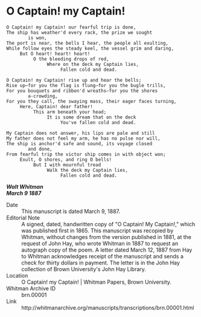 # O Captain! my Captain!
```
O Captain! my Captain! our fearful trip is done,
The ship has weather'd every rack, the prize we sought
        is won,
The port is near, the bells I hear, the people all exulting,
While follow eyes the steady keel, the vessel grim and daring,
     But O heart! heart! heart!
          O the bleeding drops of red,
               Where on the deck my Captain lies,
                    Fallen cold and dead.
 
O Captain! my Captain! rise up and hear the bells;
Rise up—for you the flag is flung—for you the bugle trills,
For you bouquets and ribbon'd wreaths—for you the shores
        a‑crowding,
For you they call, the swaying mass, their eager faces turning,
     Here, Captain! dear father!
          This arm beneath your head;
               It is some dream that on the deck
                    You've fallen cold and dead.
 
My Captain does not answer, his lips are pale and still
My father does not feel my arm, he has no pulse nor will,
The ship is anchor'd safe and sound, its voyage closed
        and done,
From fearful trip the victor ship comes in with object won;
     Exult, O shores, and ring O bells!
          But I with mournful tread
               Walk the deck my Captain lies,
                    Fallen cold and dead.
```
**_Walt Whitman<br>
March 9 1887_**<br>
<dl>
    <dt>Date</dt>
    <dd>This manuscript is dated March 9, 1887.</dd>
    <dt>Editorial Note</dt>
    <dd>A signed, dated, handwritten copy of "O Captain! My Captain!," which was published first in 1865. This manuscript was recopied by Whitman, without changes from the version published in 1881, at the request of John Hay, who wrote Whitman in 1887 to request an autograph copy of the poem. A letter dated March 12, 1887 from Hay to Whitman acknowledges receipt of the manuscript and sends a check for thirty dollars in payment. The letter is in the John Hay collection of Brown University's John Hay Library.</dd>
    <dt>Location</dt>
    <dd>O Captain! my Captain!  |  Whitman Papers, Brown University.</dd>
    <dt>Whitman Archive ID</dt>
    <dd>brn.00001</dd>
    <dt>Link</dt>
    <dd>http://whitmanarchive.org/manuscripts/transcriptions/brn.00001.html</dd>
</dl>
